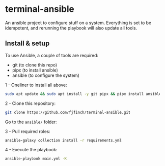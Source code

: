 # terminal-ansible
An ansible project to configure stuff on a system. Everything is set to be idempotent, and rerunning the playbook will also update all tools.

## Install & setup
To use Ansible, a couple of tools are required:

* git (to clone this repo)
* pipx (to install ansible)
* ansible (to configure the system)

1 - Oneliner to install all above:
```bash
sudo apt update && sudo apt install -y git pipx && pipx install ansible --include-deps && pipx ensurepath && exec $SHELL
```

2 - Clone this repository:
```bash
git clone https://github.com/fjfinch/terminal-ansible.git
```

Go to the `ansible/` folder:

3 - Pull required roles:
```bash
ansible-galaxy collection install -r requirements.yml
```

4 - Execute the playbook: 
```bash
ansible-playbook main.yml -K
```
